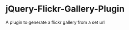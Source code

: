 jQuery-Flickr-Gallery-Plugin
============================

A plugin to generate a flickr gallery from a set url
